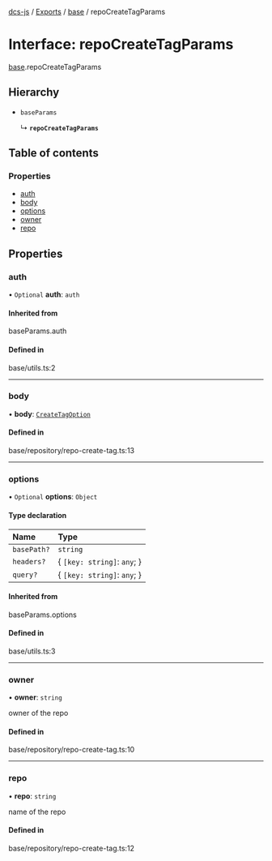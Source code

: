 [dcs-js](../README.md) / [Exports](../modules.md) / [base](../modules/base.md) / repoCreateTagParams

# Interface: repoCreateTagParams

[base](../modules/base.md).repoCreateTagParams

## Hierarchy

- `baseParams`

  ↳ **`repoCreateTagParams`**

## Table of contents

### Properties

- [auth](base.repoCreateTagParams.md#auth)
- [body](base.repoCreateTagParams.md#body)
- [options](base.repoCreateTagParams.md#options)
- [owner](base.repoCreateTagParams.md#owner)
- [repo](base.repoCreateTagParams.md#repo)

## Properties

### <a id="auth" name="auth"></a> auth

• `Optional` **auth**: `auth`

#### Inherited from

baseParams.auth

#### Defined in

base/utils.ts:2

___

### <a id="body" name="body"></a> body

• **body**: [`CreateTagOption`](base.CreateTagOption.md)

#### Defined in

base/repository/repo-create-tag.ts:13

___

### <a id="options" name="options"></a> options

• `Optional` **options**: `Object`

#### Type declaration

| Name | Type |
| :------ | :------ |
| `basePath?` | `string` |
| `headers?` | { `[key: string]`: `any`;  } |
| `query?` | { `[key: string]`: `any`;  } |

#### Inherited from

baseParams.options

#### Defined in

base/utils.ts:3

___

### <a id="owner" name="owner"></a> owner

• **owner**: `string`

owner of the repo

#### Defined in

base/repository/repo-create-tag.ts:10

___

### <a id="repo" name="repo"></a> repo

• **repo**: `string`

name of the repo

#### Defined in

base/repository/repo-create-tag.ts:12
